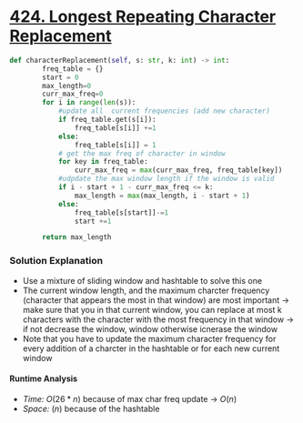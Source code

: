 # [424. Longest Repeating Character Replacement](https://leetcode.com/problems/longest-repeating-character-replacement/description/)

```python
def characterReplacement(self, s: str, k: int) -> int:
        freq_table = {}
        start = 0 
        max_length=0
        curr_max_freq=0
        for i in range(len(s)):
            #update all  current frequencies (add new character)
            if freq_table.get(s[i]):
                freq_table[s[i]] +=1
            else:
                freq_table[s[i]] = 1
            # get the max freq of character in window
            for key in freq_table:
                curr_max_freq = max(curr_max_freq, freq_table[key])
            #udpdate the max window length if the window is valid 
            if i - start + 1 - curr_max_freq <= k:
                max_length = max(max_length, i - start + 1)
            else: 
                freq_table[s[start]]-=1
                start +=1

        return max_length

```

### Solution Explanation 
- Use a mixture of sliding window and hashtable to solve this one
- The current window length, and the maximum charcter frequency (character that appears the most in that window) are most important -> make sure that you in that current window, you can replace at most k characters with the character with the most frequency in that window -> if not decrease the window, window otherwise icnerase the window 
- Note that you have to update the maximum character frequency for every addition of a charcter in the hashtable or for each new current window 

#### Runtime Analysis  
- *Time:* $O(26 * n)$ because of max char freq update -> $O(n)$
- *Space:* $(n)$ because of the hashtable 